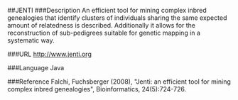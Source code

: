 ##JENTI
###Description
An efficient tool for mining complex inbred genealogies that identify clusters of individuals sharing the same expected amount of relatedness is described. Additionally it allows for the reconstruction of sub-pedigrees suitable for genetic mapping in a systematic way.

###URL
http://www.jenti.org

###Language
Java

###Reference
Falchi, Fuchsberger (2008), "Jenti: an efficient tool for mining complex inbred genealogies", Bioinformatics, 24(5):724-726.


